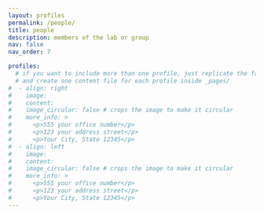 ```yaml
---
layout: profiles
permalink: /people/
title: people
description: members of the lab or group
nav: false
nav_order: 7

profiles:
  # if you want to include more than one profile, just replicate the following block
  # and create one content file for each profile inside _pages/
#  - align: right
#    image:
#    content:
#    image_circular: false # crops the image to make it circular
#    more_info: >
#      <p>555 your office number</p>
#      <p>123 your address street</p>
#      <p>Your City, State 12345</p>
#  - align: left
#    image:
#    content:
#    image_circular: false # crops the image to make it circular
#    more_info: >
#      <p>555 your office number</p>
#      <p>123 your address street</p>
#      <p>Your City, State 12345</p>
---
```

